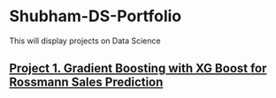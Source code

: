 # Shubham-DS-Portfolio
This will display projects on Data Science


## [Project 1. Gradient Boosting with XG Boost for Rossmann Sales Prediction](https://github.com/shubh2045/Rossmann-Sales-Prediction-XGBoost/blob/main/python-gradient-boosting-machines.ipynb)
